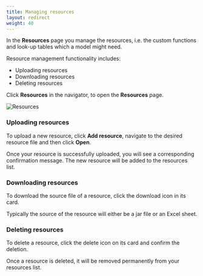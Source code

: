 ```yaml
---
title: Managing resources
layout: redirect
weight: 40
---
```


In the **Resources** page you manage the resources, i.e. the custom functions and look-up tables which a model might need.

Resource management functionality includes:

* Uploading resources
* Downloading resources
* Deleting resources

Click **Resources** in the navigator, to open the **Resources** page. 

![Resources](/guides/images/zementis/zementis-resources.png)

### Uploading resources

To upload a new resource, click **Add resource**, navigate to the desired resource file and then click **Open**. 

Once your resource is successfully uploaded, you will see a corresponding confirmation message. The new resource will be added to the resources list. 


### Downloading resources

To download the source file of a resource, click the download icon in its card.

Typically the source of the resource will either be a jar file or an Excel sheet.

### Deleting resources

To delete a resource, click the delete icon on its card and confirm the deletion.  

Once a resource is deleted, it will be removed permanently from your resources list.